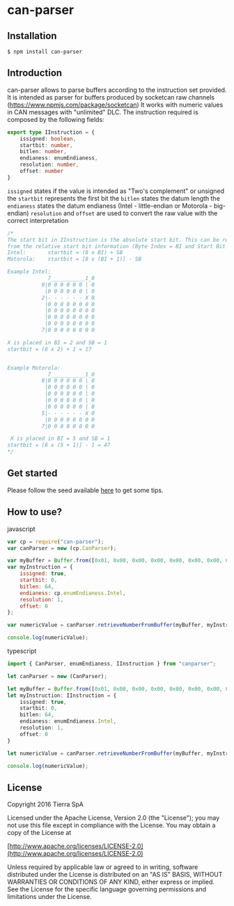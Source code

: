# can-parser

## Installation

`$ npm install can-parser`

## Introduction

can-parser allows to parse buffers according to the instruction set provided.
It is intended as parser for buffers produced by socketcan raw channels (https://www.npmjs.com/package/socketcan)
It works with numeric values in CAN messages with "unlimited" DLC.
The instruction required is composed by the following fields:
```typescript
export type IInstruction = {
    issigned: boolean,
    startbit: number,
    bitlen: number,
    endianess: enumEndianess,
    resolution: number,
    offset: number
}
```
`issigned` states if the value is intended as "Two's complement" or unsigned
the `startbit` represents the first bit
the `bitlen` states the datum length
the `endianess` states the datum endianess (Intel - little-endian or Motorola - big-endian)
`resolution` and `offset` are used to convert the raw value with the correct interpretation 

```typescript
/*
The start bit in IInstruction is the absolute start bit. This can be retrieved, if not available,
from the relative start bit information (Byte Index = BI and Start Bit = SB)
Intel:       startbit = (8 x BI) + SB
Motorola:    startbit = [8 x (BI + 1)] - SB

Example Intel:     
             7___________1_0
           0|0 0 0 0 0 0 | 0
            |0 0 0 0 0 0 | 0
           2|- - - - - - X 0
            |0 0 0 0 0 0 0 0
            |0 0 0 0 0 0 0 0
            |0 0 0 0 0 0 0 0
            |0 0 0 0 0 0 0 0
           7|0 0 0 0 0 0 0 0

X is placed in BI = 2 and SB = 1
startbit = (8 x 2) + 1 = 17


Example Motorola:
             7___________1_0
           0|0 0 0 0 0 0 | 0
            |0 0 0 0 0 0 | 0
            |0 0 0 0 0 0 | 0
            |0 0 0 0 0 0 | 0
            |0 0 0 0 0 0 | 0
           5|- - - - - - X 0
            |0 0 0 0 0 0 0 0
           7|0 0 0 0 0 0 0 0

 X is placed in BI = 5 and SB = 1
startbit = [8 x (5 + 1)] - 1 = 47
*/
```

## Get started

Please follow the seed available [here](https://github.com/tierratelematics/can-parser) to get some tips.

## How to use?
javascript
```javascript
var cp = require("can-parser");
var canParser = new (cp.CanParser);

var myBuffer = Buffer.from([0x01, 0x00, 0x00, 0x00, 0x00, 0x00, 0x00, 0x00]);
var myInstruction = {
    issigned: true,
    startbit: 0,
    bitlen: 64,
    endianess: cp.enumEndianess.Intel,
    resolution: 1,
    offset: 0
};

var numericValue = canParser.retrieveNumberFromBuffer(myBuffer, myInstruction);

console.log(numericValue);
```
typescript
```typescript
import { CanParser, enumEndianess, IInstruction } from "canparser";

let canParser = new (CanParser);

let myBuffer = Buffer.from([0x01, 0x00, 0x00, 0x00, 0x00, 0x00, 0x00, 0x00]);
let myInstruction: IInstruction = {
    issigned: true,
    startbit: 0,
    bitlen: 64,
    endianess: enumEndianess.Intel,
    resolution: 1,
    offset: 0
}

let numericValue = canParser.retrieveNumberFromBuffer(myBuffer, myInstruction);

console.log(numericValue);
```
## License

Copyright 2016 Tierra SpA

Licensed under the Apache License, Version 2.0 (the "License");
you may not use this file except in compliance with the License.
You may obtain a copy of the License at

[http://www.apache.org/licenses/LICENSE-2.0](http://www.apache.org/licenses/LICENSE-2.0)

Unless required by applicable law or agreed to in writing, software
distributed under the License is distributed on an "AS IS" BASIS,
WITHOUT WARRANTIES OR CONDITIONS OF ANY KIND, either express or implied.
See the License for the specific language governing permissions and
limitations under the License.